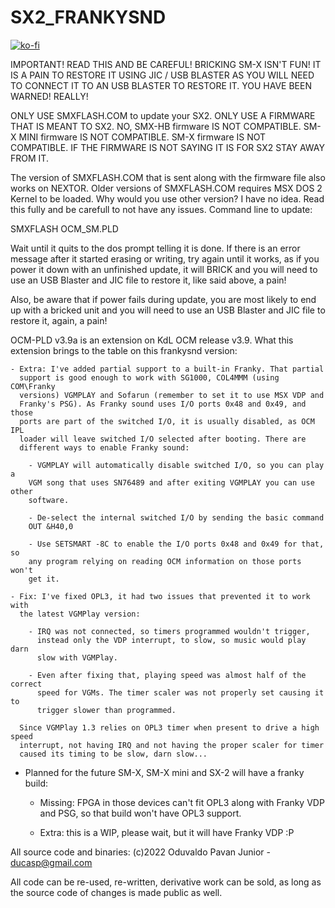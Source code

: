 # SX2_FRANKYSND

[![ko-fi](https://ko-fi.com/img/githubbutton_sm.svg)](https://ko-fi.com/R6R2BRGX6)

IMPORTANT! READ THIS AND BE CAREFUL! BRICKING SM-X ISN'T FUN! IT IS A PAIN TO
RESTORE IT USING JIC / USB BLASTER AS YOU WILL NEED TO CONNECT IT TO AN USB
BLASTER TO RESTORE IT. YOU HAVE BEEN WARNED! REALLY!

ONLY USE SMXFLASH.COM to update your SX2. ONLY USE A FIRMWARE THAT IS MEANT TO
SX2. NO, SMX-HB firmware IS NOT COMPATIBLE. SM-X MINI firmware IS NOT
COMPATIBLE. SM-X firmware IS NOT COMPATIBLE. IF THE FIRMWARE IS NOT SAYING IT
IS FOR SX2 STAY AWAY FROM IT.

The version of SMXFLASH.COM that is sent along with the firmware file also
works on NEXTOR. Older versions of SMXFLASH.COM requires MSX DOS 2 Kernel to be
loaded. Why would you use other version? I have no idea. Read this fully and
be carefull to not have any issues. Command line to update:

SMXFLASH OCM_SM.PLD

Wait until it quits to the dos prompt telling it is done. If there is an error
message after it started erasing or writing, try again until it works, as if
you power it down with an unfinished update, it will BRICK and you will need
to use an USB Blaster and JIC file to restore it, like said above, a pain!

Also, be aware that if power fails during update, you are most likely to end up
with a bricked unit and you will need to use an USB Blaster and JIC file to
restore it, again, a pain!

OCM-PLD v3.9a is an extension on KdL OCM release v3.9. What this extension
brings to the table on this frankysnd version:

    - Extra: I've added partial support to a built-in Franky. That partial
      support is good enough to work with SG1000, COL4MMM (using COM\Franky
      versions) VGMPLAY and Sofarun (remember to set it to use MSX VDP and
      Franky's PSG). As Franky sound uses I/O ports 0x48 and 0x49, and those
      ports are part of the switched I/O, it is usually disabled, as OCM IPL
      loader will leave switched I/O selected after booting. There are 
      different ways to enable Franky sound:

        - VGMPLAY will automatically disable switched I/O, so you can play a
        VGM song that uses SN76489 and after exiting VGMPLAY you can use other
        software.

        - De-select the internal switched I/O by sending the basic command
        OUT &H40,0

        - Use SETSMART -8C to enable the I/O ports 0x48 and 0x49 for that, so
        any program relying on reading OCM information on those ports won't
        get it.

    - Fix: I've fixed OPL3, it had two issues that prevented it to work with
      the latest VGMPlay version:

        - IRQ was not connected, so timers programmed wouldn't trigger,
          instead only the VDP interrupt, to slow, so music would play darn
          slow with VGMPlay.

        - Even after fixing that, playing speed was almost half of the correct
          speed for VGMs. The timer scaler was not properly set causing it to
          trigger slower than programmed.

      Since VGMPlay 1.3 relies on OPL3 timer when present to drive a high speed
      interrupt, not having IRQ and not having the proper scaler for timer
      caused its timing to be slow, darn slow...

- Planned for the future SM-X, SM-X mini and SX-2 will have a franky build:

    - Missing: FPGA in those devices can't fit OPL3 along with Franky VDP and
      PSG, so that build won't have OPL3 support.

    - Extra: this is a WIP, please wait, but it will have Franky VDP :P

All source code and binaries:
(c)2022 Oduvaldo Pavan Junior - ducasp@gmail.com

All code can be re-used, re-written, derivative work can be sold, as long as the
source code of changes is made public as well.
